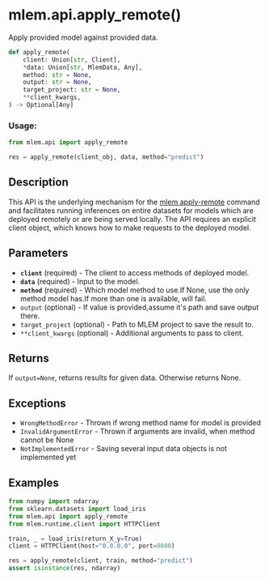 # mlem.api.apply_remote()

Apply provided model against provided data.

```py
def apply_remote(
    client: Union[str, Client],
    *data: Union[str, MlemData, Any],
    method: str = None,
    output: str = None,
    target_project: str = None,
    **client_kwargs,
) -> Optional[Any]
```

### Usage:

```py
from mlem.api import apply_remote

res = apply_remote(client_obj, data, method="predict")
```

## Description

This API is the underlying mechanism for the
[mlem apply-remote](/doc/command-reference/apply-remote) command and facilitates
running inferences on entire datasets for models which are deployed remotely or
are being served locally. The API requires an explicit client object, which
knows how to make requests to the deployed model.

## Parameters

- **`client`** (required) - The client to access methods of deployed model.
- **`data`** (required) - Input to the model.
- **`method`** (required) - Which model method to use.If None, use the only
  method model has.If more than one is available, will fail.
- `output` (optional) - If value is provided,assume it's path and save output
  there.
- `target_project` (optional) - Path to MLEM project to save the result to.
- `**client_kwargs` (optional) - Additional arguments to pass to client.

## Returns

If `output=None`, returns results for given data. Otherwise returns None.

## Exceptions

- `WrongMethodError` - Thrown if wrong method name for model is provided
- `InvalidArgumentError` - Thrown if arguments are invalid, when method cannot
  be None
- `NotImplementedError` - Saving several input data objects is not implemented
  yet

## Examples

```py
from numpy import ndarray
from sklearn.datasets import load_iris
from mlem.api import apply_remote
from mlem.runtime.client import HTTPClient

train, _ = load_iris(return_X_y=True)
client = HTTPClient(host="0.0.0.0", port=8080)

res = apply_remote(client, train, method="predict")
assert isinstance(res, ndarray)
```
